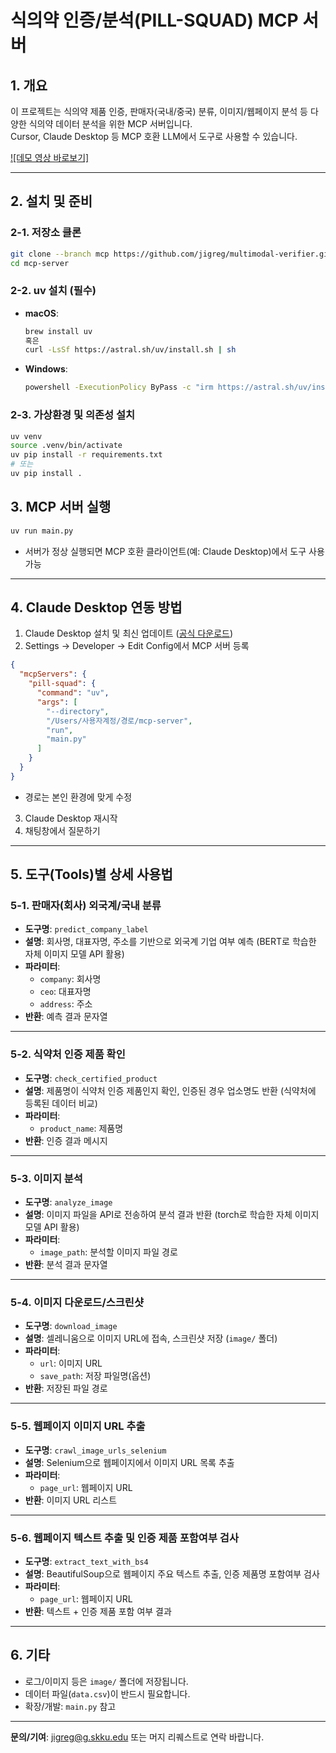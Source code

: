 # 식의약 인증/분석(PILL-SQUAD) MCP 서버

## 1. 개요

이 프로젝트는 식의약 제품 인증, 판매자(국내/중국) 분류, 이미지/웹페이지 분석 등 다양한 식의약 데이터 분석을 위한 MCP 서버입니다.  
Cursor, Claude Desktop 등 MCP 호환 LLM에서 도구로 사용할 수 있습니다.

[![데모 영상 바로보기]](https://github.com/user-attachments/assets/6f74c8e6-2ec6-4479-8b11-bdb9a03f71a1)




---

## 2. 설치 및 준비

### 2-1. 저장소 클론

```bash
git clone --branch mcp https://github.com/jigreg/multimodal-verifier.git
cd mcp-server
```

### 2-2. uv 설치 (필수)

- **macOS**:  
  ```bash
  brew install uv
  혹은
  curl -LsSf https://astral.sh/uv/install.sh | sh
  ```
- **Windows**:  
  ```bash
  powershell -ExecutionPolicy ByPass -c "irm https://astral.sh/uv/install.ps1 | iex"
  ```

### 2-3. 가상환경 및 의존성 설치

```bash
uv venv
source .venv/bin/activate
uv pip install -r requirements.txt
# 또는
uv pip install .
```

## 3. MCP 서버 실행

```bash
uv run main.py
```

- 서버가 정상 실행되면 MCP 호환 클라이언트(예: Claude Desktop)에서 도구 사용 가능

---

## 4. Claude Desktop 연동 방법

1. Claude Desktop 설치 및 최신 업데이트 ([공식 다운로드](https://www.anthropic.com/claude/desktop))
2. Settings → Developer → Edit Config에서 MCP 서버 등록

```json
{
  "mcpServers": {
    "pill-squad": {
      "command": "uv",
      "args": [
        "--directory",
        "/Users/사용자계정/경로/mcp-server",
        "run",
        "main.py"
      ]
    }
  }
}
```
- 경로는 본인 환경에 맞게 수정

3. Claude Desktop 재시작  
4. 채팅창에서 질문하기

---

## 5. 도구(Tools)별 상세 사용법

### 5-1. 판매자(회사) 외국계/국내 분류

- **도구명**: `predict_company_label`
- **설명**: 회사명, 대표자명, 주소를 기반으로 외국계 기업 여부 예측 (BERT로 학습한 자체 이미지 모델 API 활용)
- **파라미터**:
  - `company`: 회사명
  - `ceo`: 대표자명
  - `address`: 주소
- **반환**: 예측 결과 문자열

---

### 5-2. 식약처 인증 제품 확인

- **도구명**: `check_certified_product`
- **설명**: 제품명이 식약처 인증 제품인지 확인, 인증된 경우 업소명도 반환 (식약처에 등록된 데이터 비교)
- **파라미터**:
  - `product_name`: 제품명
- **반환**: 인증 결과 메시지

---

### 5-3. 이미지 분석

- **도구명**: `analyze_image`
- **설명**: 이미지 파일을 API로 전송하여 분석 결과 반환 (torch로 학습한 자체 이미지 모델 API 활용)
- **파라미터**:
  - `image_path`: 분석할 이미지 파일 경로
- **반환**: 분석 결과 문자열

---

### 5-4. 이미지 다운로드/스크린샷

- **도구명**: `download_image`
- **설명**: 셀레니움으로 이미지 URL에 접속, 스크린샷 저장 (`image/` 폴더)
- **파라미터**:
  - `url`: 이미지 URL
  - `save_path`: 저장 파일명(옵션)
- **반환**: 저장된 파일 경로

---

### 5-5. 웹페이지 이미지 URL 추출

- **도구명**: `crawl_image_urls_selenium`
- **설명**: Selenium으로 웹페이지에서 이미지 URL 목록 추출
- **파라미터**:
  - `page_url`: 웹페이지 URL
- **반환**: 이미지 URL 리스트

---

### 5-6. 웹페이지 텍스트 추출 및 인증 제품 포함여부 검사

- **도구명**: `extract_text_with_bs4`
- **설명**: BeautifulSoup으로 웹페이지 주요 텍스트 추출, 인증 제품명 포함여부 검사
- **파라미터**:
  - `page_url`: 웹페이지 URL
- **반환**: 텍스트 + 인증 제품 포함 여부 결과

---

## 6. 기타

- 로그/이미지 등은 `image/` 폴더에 저장됩니다.
- 데이터 파일(`data.csv`)이 반드시 필요합니다.
- 확장/개발: `main.py` 참고

---

**문의/기여**: jigreg@g.skku.edu 또는 머지 리퀘스트로 연락 바랍니다.
